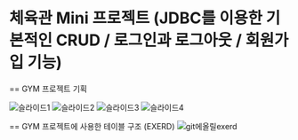 체육관 Mini 프로젝트 (JDBC를 이용한 기본적인 CRUD / 로그인과 로그아웃 / 회원가입 기능)
=================

== GYM 프로젝트 기획

![슬라이드1](https://github.com/user-attachments/assets/b1230b8c-20df-47ac-875f-11d968eb1fee)
![슬라이드2](https://github.com/user-attachments/assets/68d69914-081e-4c58-a849-8c1e08b91ff1)
![슬라이드3](https://github.com/user-attachments/assets/c57d3213-256a-43cd-96d1-1363df9f0f99)
![슬라이드4](https://github.com/user-attachments/assets/4529ed84-fa79-4ed5-b17b-a7a298752872)


== GYM 프로젝트에 사용한 테이블 구조 (EXERD)
![git에올릴exerd](https://github.com/user-attachments/assets/12db5989-625b-456e-95eb-f515d57afa30)
